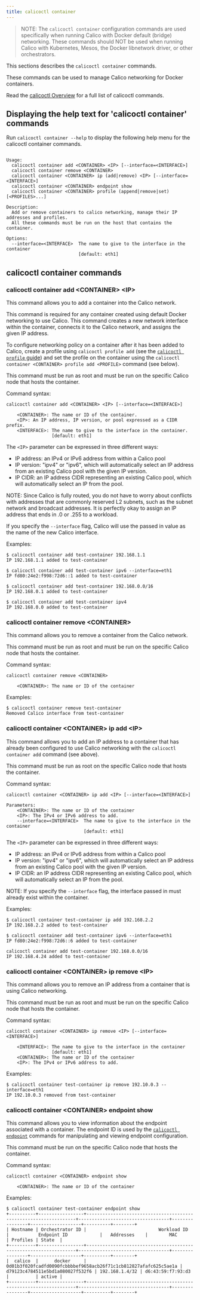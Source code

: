 ```yaml
---
title: calicoctl container
---
```


> NOTE: The `calicoctl container` configuration commands are used specifically
> when running Calico with Docker default (bridge) networking.  These commands
> should  NOT be used when running Calico with Kubernetes, Mesos, the Docker
> libnetwork driver, or other orchestrators.

This sections describes the `calicoctl container` commands.

These commands can be used to manage Calico networking for Docker containers.

Read the [calicoctl Overview]({{site.baseurl}}/{{page.version}}/reference/calicoctl) for a
full list of calicoctl commands.

## Displaying the help text for 'calicoctl container' commands

Run `calicoctl container --help` to display the following help menu for the
calicoctl container commands.

```

Usage:
  calicoctl container add <CONTAINER> <IP> [--interface=<INTERFACE>]
  calicoctl container remove <CONTAINER>
  calicoctl container <CONTAINER> ip (add|remove) <IP> [--interface=<INTERFACE>]
  calicoctl container <CONTAINER> endpoint show
  calicoctl container <CONTAINER> profile (append|remove|set) [<PROFILES>...]

Description:
  Add or remove containers to calico networking, manage their IP addresses and profiles.
  All these commands must be run on the host that contains the container.

Options:
  --interface=<INTERFACE>  The name to give to the interface in the container
                           [default: eth1]

```

## calicoctl container commands


### calicoctl container add \<CONTAINER\> \<IP\>

This command allows you to add a container into the Calico network.

This command is required for any container created using default Docker
networking to use Calico.  This command creates a new network interface within
the container, connects it to the Calico network, and assigns the given IP
address.

To configure networking policy on a container after it has been added to
Calico, create a profile using `calicoctl profile add` (see the
[`calicoctl profile` guide](./profile)) and set the profile on the container
using the `calicoctl container <CONTAINER> profile add <PROFILE>` command (see
below).

This command must be run as root and must be run on the specific Calico node
that hosts the container.

Command syntax:

```
calicoctl container add <CONTAINER> <IP> [--interface=<INTERFACE>]

    <CONTAINER>: The name or ID of the container.
    <IP>: An IP address, IP version, or pool expressed as a CIDR prefix.
    <INTERFACE>: The name to give to the interface in the container.
                 [default: eth1]
```

The `<IP>` parameter can be expressed in three different ways:
 - IP address: an IPv4 or IPv6 address from within a Calico pool
 - IP version: "ipv4" or "ipv6", which will automatically select an IP address
               from an existing Calico pool with the given IP version.
 - IP CIDR: an IP address CIDR representing an existing Calico pool, which will
            automatically select an IP from the pool.

NOTE: Since Calico is fully routed, you do not have to worry about conflicts
with addresses that are commonly reserved L2 subnets, such as the subnet
network and broadcast addresses. It is perfectly okay to assign an IP address
that ends in .0 or .255 to a workload.

If you specify the `--interface` flag, Calico will use the passed in value as
the name of the new Calico interface.

Examples:

```
$ calicoctl container add test-container 192.168.1.1
IP 192.168.1.1 added to test-container

$ calicoctl container add test-container ipv6 --interface=eth1
IP fd80:24e2:f998:72d6::1 added to test-container

$ calicoctl container add test-container 192.168.0.0/16
IP 192.168.0.1 added to test-container

$ calicoctl container add test-container ipv4
IP 192.168.0.0 added to test-container
```

### calicoctl container remove \<CONTAINER\>

This command allows you to remove a container from the Calico network.

This command must be run as root and must be run on the specific Calico node
that hosts the container.

Command syntax:

```
calicoctl container remove <CONTAINER>

    <CONTAINER>: The name or ID of the container
```

Examples:

```
$ calicoctl container remove test-container
Removed Calico interface from test-container
```

### calicoctl container \<CONTAINER\> ip add \<IP\>

This command allows you to add an IP address to a container that has already
been configured to use Calico networking with the `calicoctl container add`
command (see above).

This command must be run as root on the specific Calico node that hosts the
container.

Command syntax:

```
calicoctl container <CONTAINER> ip add <IP> [--interface=<INTERFACE>]

Parameters:
    <CONTAINER>: The name or ID of the container
    <IP>: The IPv4 or IPv6 address to add.
    --interface=<INTERFACE>  The name to give to the interface in the container
                             [default: eth1]

```
The `<IP>` parameter can be expressed in three different ways:
 - IP address: an IPv4 or IPv6 address from within a Calico pool
 - IP version: "ipv4" or "ipv6", which will automatically select an IP address
               from an existing Calico pool with the given IP version.
 - IP CIDR: an IP address CIDR representing an existing Calico pool, which will
            automatically select an IP from the pool.

NOTE: If you specify the `--interface` flag, the interface passed in must
already exist within the container.

Examples:

```
$ calicoctl container test-container ip add 192.168.2.2
IP 192.168.2.2 added to test-container

$ calicoctl container add test-container ipv6 --interface=eth1
IP fd80:24e2:f998:72d6::6 added to test-container

calicoctl container add test-container 192.168.0.0/16
IP 192.168.4.24 added to test-container
```

### calicoctl container \<CONTAINER\> ip remove \<IP\>

This command allows you to remove an IP address from a container that is
using Calico networking.

This command must be run as root and must be run on the specific Calico node
that hosts the container.

Command syntax:

```
calicoctl container <CONTAINER> ip remove <IP> [--interface=<INTERFACE>]

    <INTERFACE>: The name to give to the interface in the container
                 [default: eth1]
    <CONTAINER>: The name or ID of the container
    <IP>: The IPv4 or IPv6 address to add.
```

Examples:

```
$ calicoctl container test-container ip remove 192.10.0.3 --interface=eth1
IP 192.10.0.3 removed from test-container
```

### calicoctl container \<CONTAINER\> endpoint show

This command allows you to view information about the endpoint associated with
a container.  The endpoint ID is used by the
[`calicoctl endpoint`](endpoint) commands for manipulating and viewing
endpoint configuration.

This command must be run on the specific Calico node that hosts the container.

Command syntax:

```
calicoctl container <CONTAINER> endpoint show

    <CONTAINER>: The name or ID of the container
```

Examples:

```
$ calicoctl container test-container endpoint show
+----------+-----------------+------------------------------------------------------------------+----------------------------------+----------------+-------------------+----------+--------+
| Hostname | Orchestrator ID |                           Workload ID                            |           Endpoint ID            |   Addresses    |        MAC        | Profiles | State  |
+----------+-----------------+------------------------------------------------------------------+----------------------------------+----------------+-------------------+----------+--------+
|  calico  |      docker     | 0d01b3f020fcadfd0090fcbbbbef9658acb26f71c1cb812827afafc625c5ae1a | d79123c4784511e5bd1a080027f532f6 | 192.168.1.4/32 | d6:43:59:f7:93:d3 |          | active |
+----------+-----------------+------------------------------------------------------------------+----------------------------------+----------------+-------------------+----------+--------+
```
